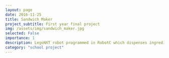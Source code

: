 ```yaml
---
layout: page
date: 2016-11-25
title: Sandwich Maker
project_subtitle: First year final project
img: /assets/img/sandwich_maker.jpg
selected: False
importance: 1
description: LegoNXT robot programmed in RobotC which dispenses ingredients to make a sandwich given user input
category: "school project"
---
```


